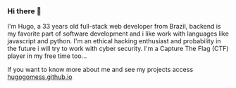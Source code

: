 ### Hi there 👋


I'm Hugo, a 33 years old full-stack web developer from Brazil, backend is my favorite part of software development and i like work with languages like javascript and python. I'm an ethical hacking enthusiast and probability in the future i will try to work with cyber security. I'm a Capture The Flag (CTF) player in my free time too...

If you want to know more about me and see my projects access [hugogomess.github.io](https://hugogomess.github.io/)
